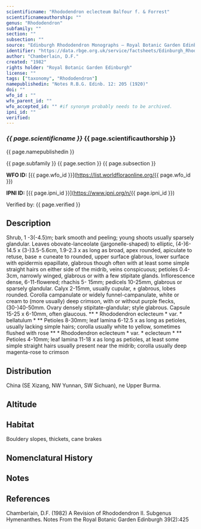 ```yaml
---
scientificname: "Rhododendron eclecteum Balfour f. & Forrest"
scientificnameauthorship: ""
genus: "Rhododendron"
subfamily: ""
section: ""
subsection: ""
source: "Edinburgh Rhododendron Monographs – Royal Botanic Garden Edinburgh"
identifier: "https://data.rbge.org.uk/service/factsheets/Edinburgh_Rhododendron_Monographs.xhtml"
author: "Chamberlain, D.F."
created: "1982"
rights holder: "Royal Botanic Garden Edinburgh"
license: ""
tags: ["taxonomy", "Rhododendron"]
namepublishedin: "Notes R.B.G. Edinb. 12: 205 (1920)"
doi: ""
wfo_id : ""
wfo_parent_id: ""
wfo_accepted_id: "" #if synonym probably needs to be archived.                      
ipni_id: ""
verified:
---
```

### _{{ page.scientificname }}_ {{ page.scientificauthorship }}
 {{ page.namepublishedin }}

{{ page.subfamily }} {{ page.section }} {{ page.subsection }}

**WFO ID:** [{{ page.wfo_id }}](https://list.worldfloraonline.org/{{ page.wfo_id }})

**IPNI ID:** [{{ page.ipni_id }}](https://www.ipni.org/n/{{ page.ipni_id }})

Verified by: {{ page.verified }}



## Description
Shrub, 1 -3(-4.5)m; bark smooth and peeling; young shoots usually sparsely glandular. Leaves obovate-lanceolate (jargonelle-shaped) to elliptic, (4-)6-14.5 x (3-)3.5-5.6cm, 1.9-2.3 x as long as broad, apex rounded, apiculate to retuse, base ± cuneate to rounded, upper surface glabrous, lower surface with epidermis epapillate, glabrous though often with at least some simple straight hairs on either side of the midrib, veins conspicuous; petioles 0.4-3cm, narrowly winged, glabrous or with a few stipitate glands. Inflorescence dense, 6-11-flowered; rhachis 5- 15mm; pedicels 10-25mm, glabrous or sparsely glandular. Calyx 2-15mm, usually cupular, ± glabrous, lobes rounded. Corolla campanulate or widely funnel-campanulate, white or cream to (more usually) deep crimson, with or without purple flecks, (30-)40-50mm. Ovary densely stipitate-glandular; style glabrous. Capsule 15-25 x 6-10mm, often glaucous. ** * Rhododendron eclecteum * var. * bellatulum * ** Petioles 8-30mm; leaf lamina 6-12.5 x as long as petioles, usually lacking simple hairs; corolla usually white to yellow, sometimes flushed with rose ** * Rhododendron eclecteum * var. * eclecteum * ** Petioles 4-10mm; leaf lamina 11-18 x as long as petioles, at least some simple straight hairs usually present near the midrib; corolla usually deep magenta-rose to crimson

## Distribution
China (SE Xizang, NW Yunnan, SW Sichuan), ne Upper Burma.

## Altitude


## Habitat
Bouldery slopes, thickets, cane brakes

## Nomenclatural History

                       
## Notes


## References

Chamberlain, D.F. (1982) A Revision of Rhododendron II. Subgenus Hymenanthes. Notes From the Royal Botanic Garden Edinburgh 39(2):425
